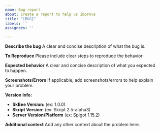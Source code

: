 ```yaml
---
name: Bug report
about: Create a report to help us improve
title: "[BUG]"
labels: ''
assignees: ''

---
```


**Describe the bug**
A clear and concise description of what the bug is.

**To Reproduce**
Please include clear steps to reproduce the behavior

**Expected behavior**
A clear and concise description of what you expected to happen.

**Screenshots/Errors**
If applicable, add screenshots/errors to help explain your problem.

**Version Info:**
 - **SkBee Version:** (ex: 1.0.0)
-  **Skript Version:** (ex: Skript 2.5-alpha3)
 - **Server Version/Platform** (ex: Spigot 1.15.2)

**Additional context**
Add any other context about the problem here.
